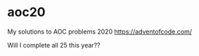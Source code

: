 # aoc20

My solutions to AOC problems 2020 https://adventofcode.com/

Will I complete all 25 this year??
